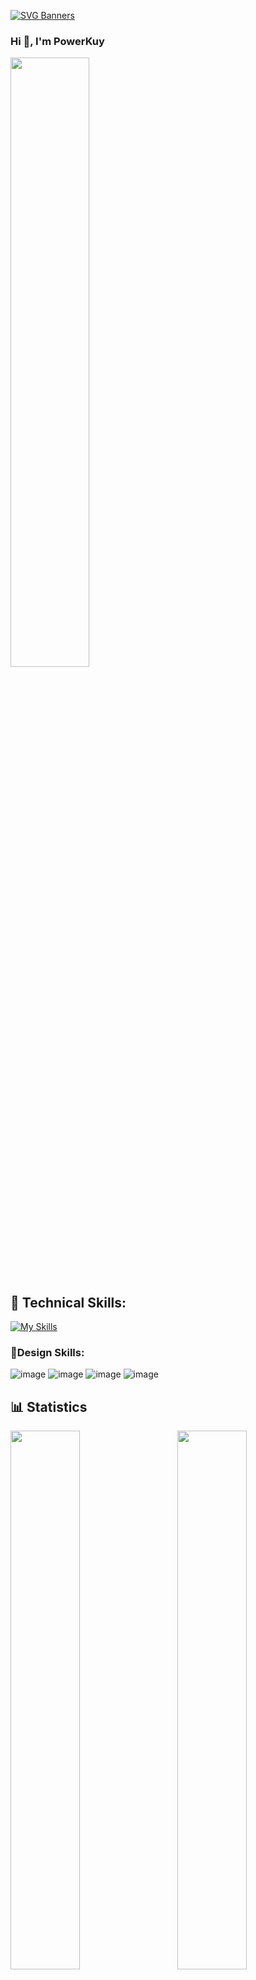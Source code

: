 [![SVG Banners](https://svg-banners.vercel.app/api?type=glitch&text1=PowerKuy&width=800&height=200)](https://github.com/Akshay090/svg-banners)
 <h3>Hi 👋, I'm PowerKuy </h3>
<img src="https://powerkuy-x.web.app/img/pkuyreview.png" width="50%">

## 🥇 Technical Skills:
[![My Skills](https://skillicons.dev/icons?i=cpp,c,cs,java,kotlin,dart,python,javascript,typescript,lua)](https://skillicons.dev)
### 🌟Design Skills:
![image](https://img.shields.io/badge/Figma-F24E1E?style=for-the-badge&logo=figma&logoColor=white)
![image](https://img.shields.io/badge/Adobe%20Photoshop-31A8FF?style=for-the-badge&logo=Adobe%20Photoshop&logoColor=black)
![image](https://img.shields.io/badge/Adobe%20Illustrator-FF9A00?style=for-the-badge&logo=adobe%20illustrator&logoColor=white)
![image](https://img.shields.io/badge/Adobe%20after%20affects-CF96FD?style=for-the-badge&logo=Adobe%20after%20effects&logoColor=393665)

## 📊 Statistics  
<img align="left" src="http://github-profile-summary-cards.vercel.app/api/cards/stats?username=PowerKuy&theme=github_dark" width="47%" />
<img align="right" src="http://github-profile-summary-cards.vercel.app/api/cards/most-commit-language?username=PowerKuy&theme=github_dark" width="47%" />  
<img src="http://github-profile-summary-cards.vercel.app/api/cards/profile-details?username=PowerKuy&theme=github_dark" style="height: 300px"/>
<img src="https://user-images.githubusercontent.com/73097560/115834477-dbab4500-a447-11eb-908a-139a6edaec5c.gif">

## 🏆 GitHub Trophies
<!-- MY GITHUB PROFILE TROPHIES -->
<p align="left" style="vertical-align:top; margin:4px;">
    <a href="https://github.com/ryo-ma/github-profile-trophy" style="margin: 10px;">
        <img src="https://github-profile-trophy.vercel.app/?username=PowerKuy&margin-w=15&margin-h=15&theme=onestar&column=9&title_color=ffd700&text_color=ffd700&bg_color=000000" alt="jvc-byte" />
    </a> 
</p>

## ✍️ Random Dev Quote
<div align="center">  
<img  src="https://quotes-github-readme.vercel.app/api?type=horizontal&theme=radical" width="550px"/>
</div>  
